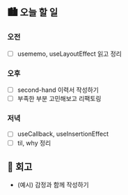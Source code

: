## 🏙️ 오늘 할 일

### 오전

- [ ] usememo, useLayoutEffect 읽고 정리

### 오후

- [ ] second-hand 이력서 작성하기
- [ ] 부족한 부분 고민해보고 리팩토링

### 저녁

- [ ] useCallback, useInsertionEffect
- [ ] til, why 정리

## 🌆 회고
- (예시) 감정과 함께 작성하기